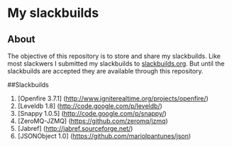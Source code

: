 # My slackbuilds
## About

The objective of this repository is to store and share my slackbuilds.
Like most slackwers I submitted my slackbuilds to [slackbuilds.org](http://slackbuilds.org/).
But until the slackbuilds are accepted they are available through this repository.

##Slackbuilds
1. [Openfire 3.7.1] (http://www.igniterealtime.org/projects/openfire/)
2. [Leveldb 1.8] (http://code.google.com/p/leveldb/)
3. [Snappy 1.0.5] (http://code.google.com/p/snappy/)
4. [ZeroMQ-JZMQ] (https://github.com/zeromq/jzmq)
5. [Jabref] (http://jabref.sourceforge.net/)
6. [JSONObject 1.0] (https://github.com/mariolpantunes/json)
